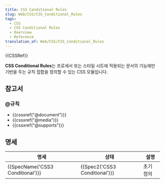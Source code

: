 ```yaml
---
title: CSS Conditional Rules
slug: Web/CSS/CSS_Conditional_Rules
tags:
  - CSS
  - CSS Conditional Rules
  - Overview
  - Reference
translation_of: Web/CSS/CSS_Conditional_Rules
---
```

<div>{{CSSRef}}</div>

<p><strong>CSS Conditional Rules</strong>는 프로세서 또는 스타일 시트에 적용되는 문서의 기능에만 기반을 두는 규칙 집합을 정의할 수 있는 CSS 모듈입니다.</p>

<h2 id="참고서">참고서</h2>

<h3 id="규칙">@규칙</h3>

<div class="index">
<ul>
 <li>{{cssxref("@document")}}</li>
 <li>{{cssxref("@media")}}</li>
 <li>{{cssxref("@supports")}}</li>
</ul>
</div>

<h2 id="명세">명세</h2>

<table class="standard-table">
 <thead>
  <tr>
   <th scope="col">명세</th>
   <th scope="col">상태</th>
   <th scope="col">설명</th>
  </tr>
 </thead>
 <tbody>
  <tr>
   <td>{{SpecName('CSS3 Conditional')}}</td>
   <td>{{Spec2('CSS3 Conditional')}}</td>
   <td>초기 정의</td>
  </tr>
 </tbody>
</table>
